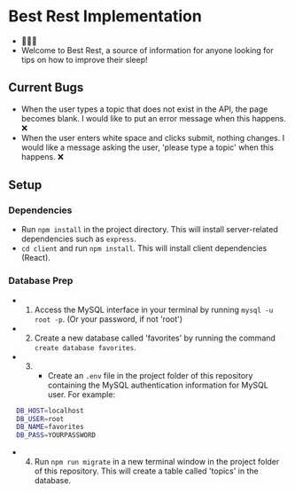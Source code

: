 # Best Rest Implementation

- 🦥🌃💤
- Welcome to Best Rest, a source of information for anyone looking for tips on how to improve their sleep!

## Current Bugs

- When the user types a topic that does not exist in the API, the page becomes blank. I would like to put an error message when this happens. ❌
- When the user enters white space and clicks submit, nothing changes. I would like a message asking the user, 'please type a topic' when this happens. ❌

## Setup

### Dependencies

- Run `npm install` in the project directory. This will install server-related dependencies such as `express`.
- `cd client` and run `npm install`. This will install client dependencies (React).

### Database Prep

- 1. Access the MySQL interface in your terminal by running `mysql -u root -p`. (Or your password, if not 'root')

- 2. Create a new database called 'favorites' by running the command `create database favorites`.

- 3. - Create an `.env` file in the project folder of this repository containing the MySQL authentication information for MySQL user. For example:

```bash
  DB_HOST=localhost
  DB_USER=root
  DB_NAME=favorites
  DB_PASS=YOURPASSWORD
```

- 4. Run `npm run migrate` in a new terminal window in the project folder of this repository. This will create a table called 'topics' in the database.
